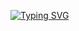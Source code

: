 [![Typing SVG](https://readme-typing-svg.demolab.com?font=Fira+Code&pause=1000&width=535&lines=Full+Stack+Web+Developer+Welcomes+You)](https://git.io/typing-svg)
